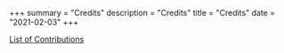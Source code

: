 +++
summary = "Credits"
description = "Credits"
title = "Credits"
date = "2021-02-03"
+++

[List of Contributions](https://github.wellsfargo.com/app-ebst/wf-starter-cookbook/commits/master)
